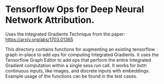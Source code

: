 # Tensorflow Ops for Deep Neural Network Attribution.
Uses the Integrated Gradients Technique from the paper:
https://arxiv.org/abs/1703.01365


This directory contains functions for augmenting an existing tensorflow graph in-place to add ops for computing Integrated Gradients.
It uses the Tensorflow Graph Editor to add ops that perform the entire Integrated Gradient computation within a single sess.run call.
It works for both continuous inputs, like images, and discrete inputs with embeddings. Example usage of the functions can be found in the test cases.
